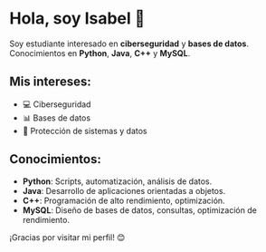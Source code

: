 # Hola, soy Isabel 👋

Soy estudiante interesado en **ciberseguridad** y **bases de datos**. Conocimientos en **Python**, **Java**, **C++** y **MySQL**.

## Mis intereses:
- 💻 Ciberseguridad
- 📊 Bases de datos
- 🔐 Protección de sistemas y datos

## Conocimientos:
- **Python**: Scripts, automatización, análisis de datos.
- **Java**: Desarrollo de aplicaciones orientadas a objetos.
- **C++**: Programación de alto rendimiento, optimización.
- **MySQL**: Diseño de bases de datos, consultas, optimización de rendimiento.


¡Gracias por visitar mi perfil! 😊
